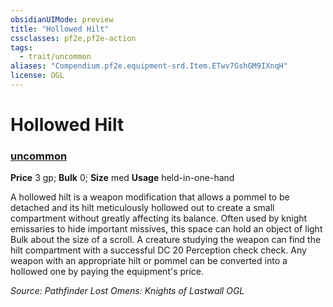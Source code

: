 ```yaml
---
obsidianUIMode: preview
title: "Hollowed Hilt"
cssclasses: pf2e,pf2e-action
tags:
  - trait/uncommon
aliases: "Compendium.pf2e.equipment-srd.Item.ETwv7GshGM9IXnqH"
license: OGL
---
```

# Hollowed Hilt

### [uncommon](uncommon "Uncommon Rarity Trait")


**Price** 3 gp; 
**Bulk** 0; **Size** med
**Usage** held-in-one-hand

A hollowed hilt is a weapon modification that allows a pommel to be detached and its hilt meticulously hollowed out to create a small compartment without greatly affecting its balance. Often used by knight emissaries to hide important missives, this space can hold an object of light Bulk about the size of a scroll. A creature studying the weapon can find the hilt compartment with a successful DC 20 Perception check check. Any weapon with an appropriate hilt or pommel can be converted into a hollowed one by paying the equipment's price.

*Source: Pathfinder Lost Omens: Knights of Lastwall*
*OGL*